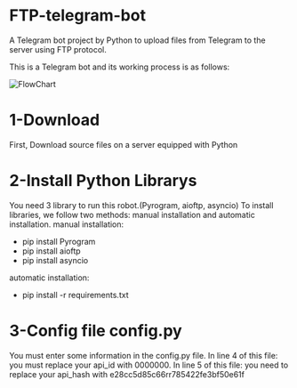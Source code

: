 # FTP-telegram-bot
A Telegram bot project by Python to upload files from Telegram to the server using FTP protocol.

This is a Telegram bot and its working process is as follows:

![FlowChart](https://user-images.githubusercontent.com/112679395/212622979-a5846d0a-5df1-4dc5-ba30-9f0854527aa5.png)

# 1-Download
First, Download source files on a server equipped with Python

# 2-Install Python Librarys
You need 3 library to run this robot.(Pyrogram, aioftp, asyncio)
To install libraries, we follow two methods: manual installation and automatic installation.
manual installation:
* pip install Pyrogram
* pip install aioftp
* pip install asyncio

automatic installation:
* pip install -r requirements.txt

# 3-Config file config.py
You must enter some information in the config.py file.
In line 4 of this file: you must replace your api_id with 0000000.
In line 5 of this file: you need to replace your api_hash with e28cc5d85c66rr785422fe3bf50e61f
